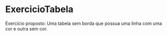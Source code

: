 # ExercicioTabela
Exercício proposto: Uma tabela sem borda que possua uma linha com uma cor e outra sem cor.
